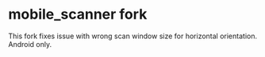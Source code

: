 # mobile_scanner fork

This fork fixes issue with wrong scan window size for horizontal orientation. Android only.
